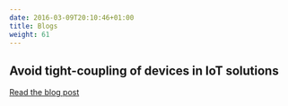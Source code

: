 ```yaml
---
date: 2016-03-09T20:10:46+01:00
title: Blogs
weight: 61
---
```


## Avoid tight-coupling of devices in IoT solutions

[Read the blog post](https://blog.bosch-si.com/developer/avoid-tight-coupling-of-devices-in-iot-solutions/) 

